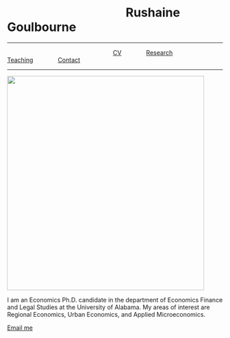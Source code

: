 

<h1> &emsp; &emsp; &emsp; &emsp; &emsp; &emsp;  &emsp; &emsp; Rushaine Goulbourne</h1>
<hr>
 &emsp; &emsp; &emsp;  &emsp; &emsp;&emsp; &emsp; &emsp; &emsp;  &emsp; &emsp; &emsp; &emsp; &emsp;  <a href="CV-page1.html">CV</a>  &emsp; &emsp; &emsp;   <a href="research-page2.html">Research</a> &emsp;  &emsp; &emsp;    <a href="teaching-page3.html">Teaching</a>  &emsp; &emsp; &emsp;  <a href="contact-page4.html">Contact</a>
<hr>


<img class = "TextWrap"  src="https://rushgoul.github.io/Home/Headshot.jpg" width="460" height="500"> 
<p> I am an Economics Ph.D. candidate in the department of Economics Finance and Legal Studies at the University of Alabama. My areas of interest are Regional Economics, Urban Economics, and Applied Microeconomics.  
</p>

<p><a href="mailto:rdgoulbourne@crimson.ua.edu">Email me</a></p>

